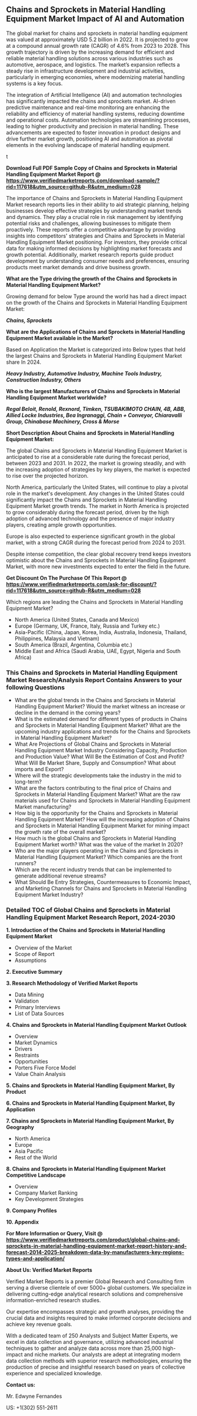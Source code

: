 <h2>Chains and Sprockets in Material Handling Equipment Market Impact of AI and Automation</h2><p>The global market for chains and sprockets in material handling equipment was valued at approximately USD 5.2 billion in 2022. It is projected to grow at a compound annual growth rate (CAGR) of 4.6% from 2023 to 2028. This growth trajectory is driven by the increasing demand for efficient and reliable material handling solutions across various industries such as automotive, aerospace, and logistics. The market’s expansion reflects a steady rise in infrastructure development and industrial activities, particularly in emerging economies, where modernizing material handling systems is a key focus.</p><p>The integration of Artificial Intelligence (AI) and automation technologies has significantly impacted the chains and sprockets market. AI-driven predictive maintenance and real-time monitoring are enhancing the reliability and efficiency of material handling systems, reducing downtime and operational costs. Automation technologies are streamlining processes, leading to higher productivity and precision in material handling. These advancements are expected to foster innovation in product designs and drive further market growth, positioning AI and automation as pivotal elements in the evolving landscape of material handling equipment.</p>t</p><p id="" class=""><strong>Download Full PDF Sample Copy of Chains and Sprockets in Material Handling Equipment Market Report @ <a href="https://www.verifiedmarketreports.com/download-sample/?rid=117618&utm_source=github-R&utm_medium=028" target="_blank">https://www.verifiedmarketreports.com/download-sample/?rid=117618&utm_source=github-R&utm_medium=028</a></strong></p><p>The importance of&nbsp;Chains and Sprockets in Material Handling Equipment Market research reports lies in their ability to aid strategic planning, helping businesses develop effective strategies by understanding market trends and dynamics. They play a crucial role in risk management by identifying potential risks and challenges, allowing businesses to mitigate them proactively. These reports offer a competitive advantage by providing insights into competitors' strategies and Chains and Sprockets in Material Handling Equipment Market positioning. For investors, they provide critical data for making informed decisions by highlighting market forecasts and growth potential. Additionally, market research reports guide product development by understanding consumer needs and preferences, ensuring products meet market demands and drive business growth.</p><p><strong>What are the&nbsp;Type driving the growth of the Chains and Sprockets in Material Handling Equipment Market?</strong></p><p id="" class="">Growing demand for below Type around the world has had a direct impact on the growth of the Chains and Sprockets in Material Handling Equipment Market:</p><em><strong>Chains, Sprockets</strong></em></p><strong>What are the&nbsp;Applications&nbsp;of Chains and Sprockets in Material Handling Equipment Market available in the Market?</strong></p><p id="" class="">Based on Application the Market is categorized into Below types that held the largest Chains and Sprockets in Material Handling Equipment Market share In 2024.</p><em><strong>Heavy Industry, Automotive Industry, Machine Tools Industry, Construction Industry, Others</strong></em></p><strong>Who is the largest Manufacturers of Chains and Sprockets in Material Handling Equipment Market worldwide?</strong></p><p><em><strong>Regal Beloit, Renold, Rexnord, Timken, TSUBAKIMOTO CHAIN, 4B, ABB, Allied Locke Industries, Bea Ingranaggi, Chain + Conveyor, Chiaravalli Group, Chinabase Machinery, Cross & Morse</strong></em></p><p id="" class=""><strong>Short Description About Chains and Sprockets in Material Handling Equipment Market:</strong></p><p>The global Chains and Sprockets in Material Handling Equipment Market is anticipated to rise at a considerable rate during the forecast period, between 2023 and 2031. In 2022, the market is growing steadily, and with the increasing adoption of strategies by key players, the market is expected to rise over the projected horizon.</p><p>North America, particularly the United States, will continue to play a pivotal role in the market's development. Any changes in the United States could significantly impact the Chains and Sprockets in Material Handling Equipment Market growth trends. The market in North America is projected to grow considerably during the forecast period, driven by the high adoption of advanced technology and the presence of major industry players, creating ample growth opportunities.</p><p>Europe is also expected to experience significant growth in the global market, with a strong CAGR during the forecast period from 2024 to 2031.</p><p>Despite intense competition, the clear global recovery trend keeps investors optimistic about the Chains and Sprockets in Material Handling Equipment Market, with more new investments expected to enter the field in the future.</p><p id="" class=""><strong>Get Discount On The Purchase Of This Report @ <a href="https://www.verifiedmarketreports.com/ask-for-discount/?rid=117618&utm_source=github-R&utm_medium=028" target="_blank">https://www.verifiedmarketreports.com/ask-for-discount/?rid=117618&utm_source=github-R&utm_medium=028</a></strong></p>Which regions are leading the Chains and Sprockets in Material Handling Equipment Market?</p><ul><li>North America (United States, Canada and Mexico)</li><li>Europe (Germany, UK, France, Italy, Russia and Turkey etc.)</li><li>Asia-Pacific (China, Japan, Korea, India, Australia, Indonesia, Thailand, Philippines, Malaysia and Vietnam)</li><li>South America (Brazil, Argentina, Columbia etc.)</li><li>Middle East and Africa (Saudi Arabia, UAE, Egypt, Nigeria and South Africa)</li></ul><h3 id="" class="">This Chains and Sprockets in Material Handling Equipment Market Research/Analysis Report Contains Answers to your following Questions</h3><ul><li>What are the global trends in the Chains and Sprockets in Material Handling Equipment Market? Would the market witness an increase or decline in the demand in the coming years?</li><li>What is the estimated demand for different types of products in Chains and Sprockets in Material Handling Equipment Market? What are the upcoming industry applications and trends for the Chains and Sprockets in Material Handling Equipment Market?</li><li>What Are Projections of Global Chains and Sprockets in Material Handling Equipment Market Industry Considering Capacity, Production and Production Value? What Will Be the Estimation of Cost and Profit? What Will Be Market Share, Supply and Consumption? What about imports and Export?</li><li>Where will the strategic developments take the industry in the mid to long-term?</li><li>What are the factors contributing to the final price of Chains and Sprockets in Material Handling Equipment Market? What are the raw materials used for Chains and Sprockets in Material Handling Equipment Market manufacturing?</li><li>How big is the opportunity for the Chains and Sprockets in Material Handling Equipment Market? How will the increasing adoption of Chains and Sprockets in Material Handling Equipment Market for mining impact the growth rate of the overall market?</li><li>How much is the global Chains and Sprockets in Material Handling Equipment Market worth? What was the value of the market In 2020?</li><li>Who are the major players operating in the Chains and Sprockets in Material Handling Equipment Market? Which companies are the front runners?</li><li>Which are the recent industry trends that can be implemented to generate additional revenue streams?</li><li>What Should Be Entry Strategies, Countermeasures to Economic Impact, and Marketing Channels for Chains and Sprockets in Material Handling Equipment Market Industry?</li></ul><h3 id="" class="">Detailed TOC of Global Chains and Sprockets in Material Handling Equipment Market Research Report, 2024-2030</h3><p id="" class=""><strong>1. Introduction of the Chains and Sprockets in Material Handling Equipment Market</strong></p><ul><li>Overview of the Market</li><li>Scope of Report</li><li>Assumptions</li></ul><p id="" class=""><strong>2. Executive Summary</strong></p><p id="" class=""><strong>3. Research Methodology of Verified Market Reports</strong></p><ul><li>Data Mining</li><li>Validation</li><li>Primary Interviews</li><li>List of Data Sources</li></ul><p id="" class=""><strong>4. Chains and Sprockets in Material Handling Equipment Market Outlook</strong></p><ul><li>Overview</li><li>Market Dynamics</li><li>Drivers</li><li>Restraints</li><li>Opportunities</li><li>Porters Five Force Model</li><li>Value Chain Analysis</li></ul><p id="" class=""><strong>5. Chains and Sprockets in Material Handling Equipment Market, By Product</strong></p><p id="" class=""><strong>6. Chains and Sprockets in Material Handling Equipment Market, By Application</strong></p><p id="" class=""><strong>7. Chains and Sprockets in Material Handling Equipment Market, By Geography</strong></p><ul><li>North America</li><li>Europe</li><li>Asia Pacific</li><li>Rest of the World</li></ul><p id="" class=""><strong>8. Chains and Sprockets in Material Handling Equipment Market Competitive Landscape</strong></p><ul><li>Overview</li><li>Company Market Ranking</li><li>Key Development Strategies</li></ul><p id="" class=""><strong>9. Company Profiles</strong></p><p id="" class=""><strong>10. Appendix</strong></p><p id="" class=""><strong>For More Information or Query, Visit @ <a href="https://www.verifiedmarketreports.com/product/global-chains-and-sprockets-in-material-handling-equipment-market-report-history-and-forecast-2014-2025-breakdown-data-by-manufacturers-key-regions-types-and-application/" target="_blank">https://www.verifiedmarketreports.com/product/global-chains-and-sprockets-in-material-handling-equipment-market-report-history-and-forecast-2014-2025-breakdown-data-by-manufacturers-key-regions-types-and-application/</a></strong></p><p id="" class=""><strong>About Us: Verified Market Reports</strong></p><p id="" class="">Verified Market Reports is a premier Global Research and Consulting firm serving a diverse clientele of over 5000+ global customers. We specialize in delivering cutting-edge analytical research solutions and comprehensive information-enriched research studies.</p><p id="" class="">Our expertise encompasses strategic and growth analyses, providing the crucial data and insights required to make informed corporate decisions and achieve key revenue goals.</p><p id="" class="">With a dedicated team of 250 Analysts and Subject Matter Experts, we excel in data collection and governance, utilizing advanced industrial techniques to gather and analyze data across more than 25,000 high-impact and niche markets. Our analysts are adept at integrating modern data collection methods with superior research methodologies, ensuring the production of precise and insightful research based on years of collective experience and specialized knowledge.</p><p id="" class=""><strong>Contact us:</strong></p><p id="" class="">Mr. Edwyne Fernandes</p><p id="" class="">US: +1(302) 551-2611</p>